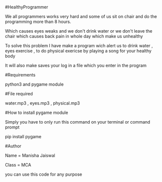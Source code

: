  #HealthyProgrammer

We all programmers works very hard and some of us sit on chair and do the programming more than 8 hours.

Which causes eyes weaks and we don't drink water or we don't leave the chair which causes back pain in whole day which make us unhealthy

To solve this problem I have make a program wich alert us to drink water , eyes exercise , to do physical exericse by playing a song for your healthy body

It will also make saves your log in a file which you enter in the program

#Requirements

python3 and pygame module

#File required

water.mp3 , eyes.mp3 , physical.mp3

#How to install pygame module

Simply you have to only run this command on your terminal or command prompt

pip install pygame

#Author

Name = Manisha Jaiswal

Class = MCA

you can use this code for any purpose

